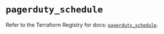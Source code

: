 # `pagerduty_schedule`

Refer to the Terraform Registry for docs: [`pagerduty_schedule`](https://registry.terraform.io/providers/pagerduty/pagerduty/3.10.1/docs/resources/schedule).
